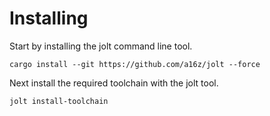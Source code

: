 # Installing
Start by installing the jolt command line tool.
```
cargo install --git https://github.com/a16z/jolt --force
```

Next install the required toolchain with the jolt tool.
```
jolt install-toolchain
```
